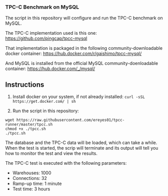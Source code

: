 ### TPC-C Benchmark on MySQL

The script in this repository will configure and run the TPC-C benchmark on MySQL.

The TPC-C implementation used is this one: https://github.com/pingcap/tpcc-mysql

That implementation is packaged in the following community-downloadable docker container: https://hub.docker.com/r/gaishimo/tpcc-mysql/

And MySQL is installed from the official MySQL community-doenloadable container: https://hub.docker.com/_/mysql/

## Instructions

1. Install docker on your system, if not already installed:
`curl -sSL https://get.docker.com/ | sh`

2. Run the script in this repository:
```
wget https://raw.githubusercontent.com/ereyes01/tpcc-runner/master/tpcc.sh
chmod +x ./tpcc.sh
./tpcc.sh
```

The database and the TPC-C data will be loaded, which can take a while. When the test is started, the scrip will terminate and its output will tell you how to monitor the test and view the results.

The TPC-C test is executed with the following parameters:

- Warehouses: 1000
- Connections: 32
- Ramp-up time: 1 minute
- Test time: 3 hours
